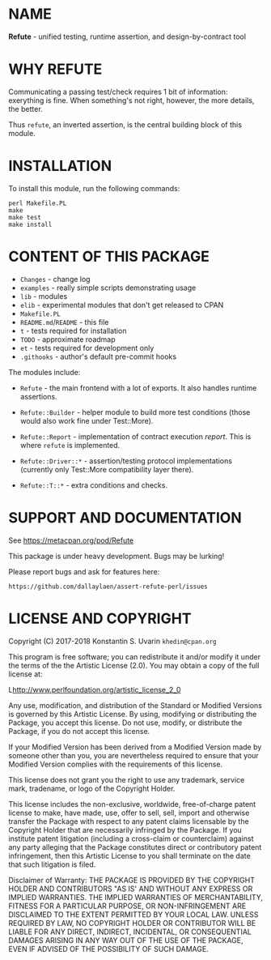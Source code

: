 # NAME

**Refute** - unified testing, runtime assertion, and design-by-contract tool

# WHY REFUTE

Communicating a passing test/check requires 1 bit of information:
exerything is fine.
When something's not right, however, the more details, the better.

Thus `refute`, an inverted assertion, is the central building block
of this module.

# INSTALLATION

To install this module, run the following commands:

	perl Makefile.PL
	make
	make test
	make install

# CONTENT OF THIS PACKAGE

* `Changes` - change log
* `examples` - really simple scripts demonstrating usage
* `lib` - modules
* `elib` - experimental modules that don't get released to CPAN
* `Makefile.PL`
* `README.md`/`README` - this file
* `t` - tests required for installation
* `TODO` - approximate roadmap
* `et` - tests required for development only
* `.githooks` - author's default pre-commit hooks

The modules include:

* `Refute` - the main frontend with a lot of exports.
It also handles runtime assertions.

* `Refute::Builder` - helper module to build more test conditions
(those would also work fine under Test::More).

* `Refute::Report` - implementation of contract execution *report*.
This is where `refute` is implemented.

* `Refute::Driver::*` - assertion/testing protocol implementations
(currently only Test::More compatibility layer there).

* `Refute::T::*` - extra conditions and checks.

# SUPPORT AND DOCUMENTATION

See https://metacpan.org/pod/Refute

This package is under heavy development.
Bugs may be lurking!

Please report bugs and ask for features here:

    https://github.com/dallaylaen/assert-refute-perl/issues

# LICENSE AND COPYRIGHT

Copyright (C) 2017-2018 Konstantin S. Uvarin `khedin@cpan.org`

This program is free software; you can redistribute it and/or modify it
under the terms of the the Artistic License (2.0). You may obtain a
copy of the full license at:

L<http://www.perlfoundation.org/artistic_license_2_0>

Any use, modification, and distribution of the Standard or Modified
Versions is governed by this Artistic License. By using, modifying or
distributing the Package, you accept this license. Do not use, modify,
or distribute the Package, if you do not accept this license.

If your Modified Version has been derived from a Modified Version made
by someone other than you, you are nevertheless required to ensure that
your Modified Version complies with the requirements of this license.

This license does not grant you the right to use any trademark, service
mark, tradename, or logo of the Copyright Holder.

This license includes the non-exclusive, worldwide, free-of-charge
patent license to make, have made, use, offer to sell, sell, import and
otherwise transfer the Package with respect to any patent claims
licensable by the Copyright Holder that are necessarily infringed by the
Package. If you institute patent litigation (including a cross-claim or
counterclaim) against any party alleging that the Package constitutes
direct or contributory patent infringement, then this Artistic License
to you shall terminate on the date that such litigation is filed.

Disclaimer of Warranty: THE PACKAGE IS PROVIDED BY THE COPYRIGHT HOLDER
AND CONTRIBUTORS "AS IS' AND WITHOUT ANY EXPRESS OR IMPLIED WARRANTIES.
THE IMPLIED WARRANTIES OF MERCHANTABILITY, FITNESS FOR A PARTICULAR
PURPOSE, OR NON-INFRINGEMENT ARE DISCLAIMED TO THE EXTENT PERMITTED BY
YOUR LOCAL LAW. UNLESS REQUIRED BY LAW, NO COPYRIGHT HOLDER OR
CONTRIBUTOR WILL BE LIABLE FOR ANY DIRECT, INDIRECT, INCIDENTAL, OR
CONSEQUENTIAL DAMAGES ARISING IN ANY WAY OUT OF THE USE OF THE PACKAGE,
EVEN IF ADVISED OF THE POSSIBILITY OF SUCH DAMAGE.

